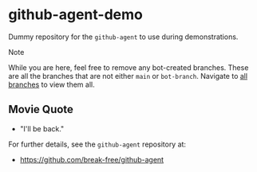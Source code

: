 # github-agent-demo

Dummy repository for the `github-agent` to use during demonstrations.

> [!NOTE]
> While you are here, feel free to remove any bot-created branches. These are
> all the branches that are not either `main` or `bot-branch`. Navigate to
> [all branches](https://github.com/break-free/github-agent-demo/branches) to
> view them all.

## Movie Quote
- "I'll be back."

For further details, see the `github-agent` repository at:

- https://github.com/break-free/github-agent
